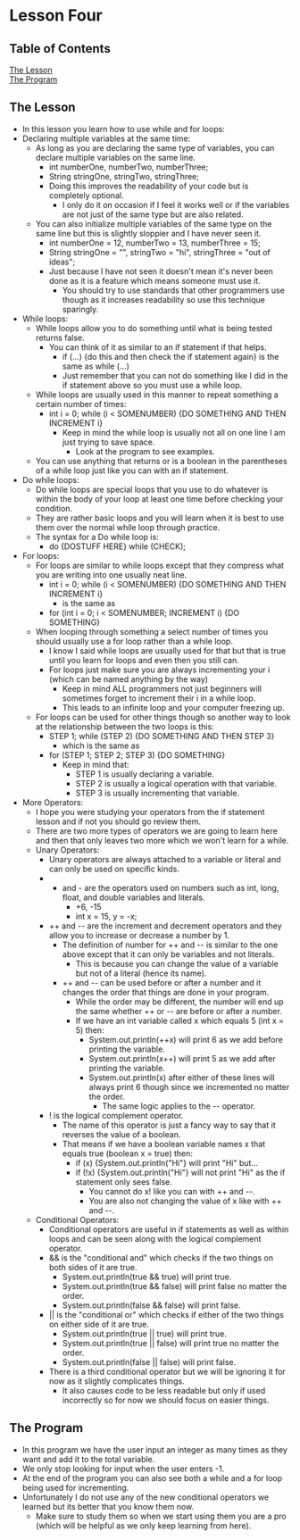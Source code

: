 # Lesson Four

## Table of Contents  
[The Lesson](#lesson)  
[The Program](#program)  

<a name="lesson"/>

## The Lesson

 * In this lesson you learn how to use while and for loops:
 * Declaring multiple variables at the same time:
	 * As long as you are declaring the same type of variables, you can declare multiple variables on the same line.
		 * int numberOne, numberTwo, numberThree;
		 * String stringOne, stringTwo, stringThree;
		 * Doing this improves the readability of your code but is completely optional.
			 * I only do it on occasion if I feel it works well or if the variables are not just of the same type but are also related.
	 * You can also initialize multiple variables of the same type on the same line but this is slightly sloppier and I have never seen it.
		 * int numberOne = 12, numberTwo = 13, numberThree = 15;
		 * String stringOne = "", stringTwo = "hi", stringThree = "out of ideas";
		 * Just because I have not seen it doesn't mean it's never been done as it is a feature which means someone must use it.
			 * You should try to use standards that other programmers use though as it increases readability so use this technique sparingly.
 * While loops:
	 * While loops allow you to do something until what is being tested returns false.
		 * You can think of it as similar to an if statement if that helps.
			 * if (...) {do this and then check the if statement again} is the same as while (...)
			 * Just remember that you can not do something like I did in the if statement above so you must use a while loop.
	 * While loops are usually used in this manner to repeat something a certain number of times:
		 * int i = 0; while (i < SOMENUMBER) {DO SOMETHING AND THEN INCREMENT i}
			 * Keep in mind the while loop is usually not all on one line I am just trying to save space.
				 * Look at the program to see examples.
	 * You can use anything that returns or is a boolean in the parentheses of a while loop just like you can with an if statement.
 * Do while loops:
	 * Do while loops are special loops that you use to do whatever is within the body of your loop at least one time before checking your condition.
	 * They are rather basic loops and you will learn when it is best to use them over the normal while loop through practice.
	 * The syntax for a Do while loop is:
		 * do {DOSTUFF HERE} while (CHECK);
 * For loops:
	 * For loops are similar to while loops except that they compress what you are writing into one usually neat line.
		 * int i = 0; while (i < SOMENUMBER) {DO SOMETHING AND THEN INCREMENT i}
			 * is the same as
		 * for (int i = 0; i < SOMENUMBER; INCREMENT i) {DO SOMETHING}
	 * When looping through something a select number of times you should usually use a for loop rather than a while loop.
		 * I know I said while loops are usually used for that but that is true until you learn for loops and even then you still can.
		 * For loops just make sure you are always incrementing your i (which can be named anything by the way)
			 * Keep in mind ALL programmers not just beginners will sometimes forget to increment their i in a while loop.
			 * This leads to an infinite loop and your computer freezing up.
	 * For loops can be used for other things though so another way to look at the relationship between the two loops is this:
		 * STEP 1; while (STEP 2) {DO SOMETHING AND THEN STEP 3}
			 * which is the same as
		 * for (STEP 1; STEP 2; STEP 3) {DO SOMETHING}
			 * Keep in mind that:
				 * STEP 1 is usually declaring a variable.
				 * STEP 2 is usually a logical operation with that variable.
				 * STEP 3 is usually incrementing that variable.
 * More Operators:
	 * I hope you were studying your operators from the if statement lesson and if not you should go review them.
	 * There are two more types of operators we are going to learn here and then that only leaves two more which we won't learn for a while.
	 * Unary Operators:
		 * Unary operators are always attached to a variable or literal and can only be used on specific kinds.
		 * + and - are the operators used on numbers such as int, long, float, and double variables and literals.
			 * +6, -15
			 * int x = 15, y = -x;
		 * ++ and -- are the increment and decrement operators and they allow you to increase or decrease a number by 1.
			 * The definition of number for ++ and -- is similar to the one above except that it can only be variables and not literals.
				 * This is because you can change the value of a variable but not of a literal (hence its name).
			 * ++ and -- can be used before or after a number and it changes the order that things are done in your program.
				 * While the order may be different, the number will end up the same whether ++ or -- are before or after a number.
				 * If we have an int variable called x which equals 5 (int x = 5) then:
					 * System.out.println(++x) will print 6 as we add before printing the variable.
					 * System.out.println(x++) will print 5 as we add after printing the variable.
					 * System.out.println(x) after either of these lines will always print 6 though since we incremented no matter the order.
						 * The same logic applies to the -- operator.
		 * ! is the logical complement operator.
			 * The name of this operator is just a fancy way to say that it reverses the value of a boolean.
			 * That means if we have a boolean variable names x that equals true (boolean x = true) then:
				 * if (x) {System.out.println("Hi"} will print "Hi" but...
				 * if (!x) {System.out.println("Hi"} will not print "Hi" as the if statement only sees false.
					 * You cannot do x! like you can with ++ and --.
					 * You are also not changing the value of x like with ++ and --.
	 * Conditional Operators:
		 * Conditional operators are useful in if statements as well as within loops and can be seen along with the logical complement operator.
		 * && is the "conditional and" which checks if the two things on both sides of it are true.
			 * System.out.println(true && true) will print true.
			 * System.out.println(true && false) will print false no matter the order.
			 * System.out.println(false && false) will print false.
		 * || is the "conditional or" which checks if either of the two things on either side of it are true.
			 * System.out.println(true || true) will print true.
			 * System.out.println(true || false) will print true no matter the order.
			 * System.out.println(false || false) will print false.
		 * There is a third conditional operator but we will be ignoring it for now as it slightly complicates things.
			 * It also causes code to be less readable but only if used incorrectly so for now we should focus on easier things.


<a name="program"/>

## The Program

 * In this program we have the user input an integer as many times as they want and add it to the total variable.
 * We only stop looking for input when the user enters -1.
 * At the end of the program you can also see both a while and a for loop being used for incrementing.
 * Unfortunately I do not use any of the new conditional operators we learned but its better that you know them now.
	 * Make sure to study them so when we start using them you are a pro (which will be helpful as we only keep learning from here).
